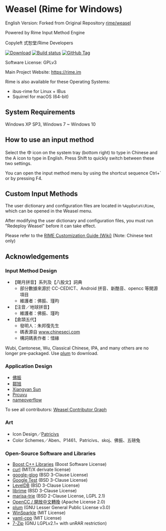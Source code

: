 ﻿Weasel (Rime for Windows)
================

English Version: Forked from Original Repository [rime/weasel](https://github.com/rime/weasel)

Powered by Rime Input Method Engine

Copyleft 式恕堂/Rime Developers

[![Download](https://api.bintray.com/packages/rime/weasel/release/images/download.svg)](https://bintray.com/rime/weasel/release/_latestVersion)
[![Build status](https://ci.appveyor.com/api/projects/status/github/rime/weasel?svg=true)](https://ci.appveyor.com/project/rime/weasel)
[![GitHub Tag](https://img.shields.io/github/tag/rime/weasel.svg)](https://github.com/rime/weasel)

Software License: GPLv3

Main Project Website: https://rime.im

Rime is also available for these Operating Systems:

  * ibus-rime for Linux + IBus
  * Squirrel for macOS (64-bit)

System Requirements
----------

Windows XP SP3, Windows 7 ~ Windows 10


How to use an input method
----------

Select the 中 icon on the system tray (bottom right) to type in Chinese and the A icon to type in English. Press Shift to quickly switch between these two settings.

You can open the input method menu by using the shortcut sequence Ctrl+` or by pressing F4.

Custom Input Methods
----------

The user dictionary and configuration files are located in `%AppData%\Rime`, which can be opened in the Weasel menu.

After modifying the user dictionary and configuration files, you must run "Redeploy Weasel" before it can take effect.

Please refer to the [RIME Customization Guide (Wiki)](https://github.com/rime/home/wiki/CustomizationGuide) (Note: Chinese text only)

Acknowledgements
----

### Input Method Design

  * 【朙月拼音】系列及【八股文】詞典
    - 部分數據來源於 CC-CEDICT、Android 拼音、新酷音、opencc 等開源項目
    - 維護者：佛振、瑾昀
  * 【注音／地球拼音】
    - 維護者：佛振、瑾昀
  * 【倉頡五代】
    - 發明人：朱邦復先生
    - 碼表源自 www.chinesecj.com
    - 構詞碼表作者：惜緣

  Wubi, Cantonese, Wu, Classical Chinese, IPA, and many others are no longer pre-packaged. Use [plum](https://github.com/rime/plum) to download.

### Application Design

  * [佛振](https://github.com/lotem)
  * [鄒旭](https://github.com/zouxu09)
  * [Xiangyan Sun](https://github.com/wishstudio)
  * [Prcuvu](https://github.com/Prcuvu)
  * [nameoverflow](https://github.com/nameoverflow)

  To see all contributors: [Weasel Contributor Graph](https://github.com/rime/weasel/graphs/contributors)

### Art

  * Icon Design／[Patricivs](https://github.com/Patricivs)
  * Color Schemes／Aben、P1461、Patricivs、skoj、佛振、五磅兔

### Open-Source Software and Libraries

  * [Boost C++ Libraries](http://www.boost.org/) (Boost Software License)
  * [curl](https://curl.haxx.se/) (MIT/X derivate license)
  * [google-glog](https://github.com/google/glog) (BSD 3-Clause License)
  * [Google Test](https://github.com/google/googletest) (BSD 3-Clause License)
  * [LevelDB](https://github.com/google/leveldb) (BSD 3-Clause License)
  * [librime](https://github.com/rime/librime) (BSD 3-Clause License)
  * [marisa-trie](https://github.com/s-yata/marisa-trie) (BSD 2-Clause License, LGPL 2.1)
  * [OpenCC / 開放中文轉換](https://github.com/BYVoid/OpenCC) (Apache License 2.0)
  * [plum](https://github.com/rime/plum) (GNU Lesser General Public License v3.0)
  * [WinSparkle](https://github.com/vslavik/winsparkle) (MIT License)
  * [yaml-cpp](https://github.com/jbeder/yaml-cpp) (MIT License)
  * [7-Zip](https://www.7-zip.org) (GNU LGPLv2.1+ with unRAR restriction)
